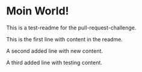 # Moin World!

This is a test-readme for the pull-request-challenge.

This is the first line with content in the readme.

A second added line with new content.

A third added line with testing content.
